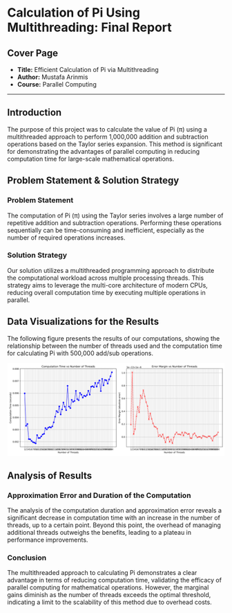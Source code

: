 # Calculation of Pi Using Multithreading: Final Report

## Cover Page

- **Title:** Efficient Calculation of Pi via Multithreading
- **Author:** Mustafa Arinmis 
- **Course:** Parallel Computing 

---

## Introduction

The purpose of this project was to calculate the value of Pi (π) using a multithreaded approach to perform 1,000,000 addition and subtraction operations based on the Taylor series expansion. This method is significant for demonstrating the advantages of parallel computing in reducing computation time for large-scale mathematical operations.

## Problem Statement & Solution Strategy

### Problem Statement

The computation of Pi (π) using the Taylor series involves a large number of repetitive addition and subtraction operations. Performing these operations sequentially can be time-consuming and inefficient, especially as the number of required operations increases.

### Solution Strategy

Our solution utilizes a multithreaded programming approach to distribute the computational workload across multiple processing threads. This strategy aims to leverage the multi-core architecture of modern CPUs, reducing overall computation time by executing multiple operations in parallel.

## Data Visualizations for the Results

The following figure presents the results of our computations, showing the relationship between the number of threads used and the computation time for calculating Pi with 500,000 add/sub operations.

![Computation Time vs Number of Threads](stats.png)

## Analysis of Results

### Approximation Error and Duration of the Computation

The analysis of the computation duration and approximation error reveals a significant decrease in computation time with an increase in the number of threads, up to a certain point. Beyond this point, the overhead of managing additional threads outweighs the benefits, leading to a plateau in performance improvements.

### Conclusion

The multithreaded approach to calculating Pi demonstrates a clear advantage in terms of reducing computation time, validating the efficacy of parallel computing for mathematical operations. However, the marginal gains diminish as the number of threads exceeds the optimal threshold, indicating a limit to the scalability of this method due to overhead costs.

